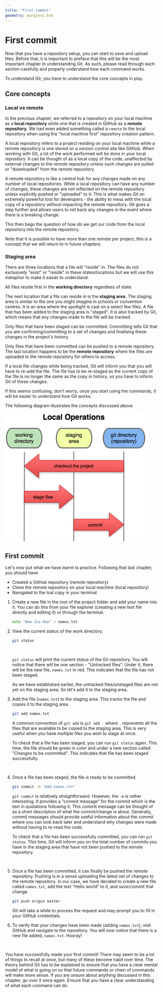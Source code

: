 ```yaml
---
title: "First commit"
geometry: margin=1.5cm
---
```


# First commit

Now that you have a repository setup, you can start to save and upload files. Before that, it is important to preface that this will be the most important chapter in understanding Git. As such, please read through each section carefully and properly understand how each command works.

To understand Git, you have to understand the core concepts in play.

## Core concepts

### Local vs remote

In the previous chapter, we referred to a repository on your local machine as a **local repository** while one that is created in GitHub as a **remote repository**. We had even added something called a `remote` to the local repository when using the "local machine first" repository creation pattern.

A local repository refers to a project residing on your local machine while a remote repository is one stored on a version control site like GitHub. When working with Git, a lot of the work performed will be done in your local repository. It can be thought of as a local copy of the code, unaffected by external changes to the remote repository unless such changes are pulled or "downloaded" from the remote repository.

A remote repository is like a central hub for any changes made on any number of local repositories. While a local repository can have any number of changes, these changes are not reflected on the remote repository unless explicitly pushed or "uploaded" to it. This is what makes Git an extremely powerful tool for developers - the ability to mess with the local copy of a repository without impacting the remote repository. Git goes a step further and allows users to roll back any changes in the event where there is a breaking change.

This then begs the question of how do we get our code from the local repository into the remote repository.

Note that it is possible to have more than one remote per project, this is a concept that we will return to in future chapters.

### Staging area

There are three locations that a file will "reside" in. The files do not exclusively "exist" or "reside" in these states/locations but we will use this metaphor to make it easier to understand.

All files reside first in the **working directory** regardless of state.

The next location that a file can reside in is the **staging area.** The staging area is similar to the one you might imagine in schools or convention centres. It is an area where the spotlight is cast on a select few files. A file that has been added to the staging area is "staged". It is also tracked by Git, which means that any changes made to the file will be tracked.

Only files that have been staged can be committed. Committing tells Git that you are confirming/committing to a set of changes and finalising these changes in the project's history.

Only files that have been committed can be pushed to a remote repository. The last location happens to be the **remote repository** where the files are uploaded to the remote repository for others to access.

If a local file changes while being tracked, Git will inform you that you will have to re-add the file. The file has to be re-staged as the current copy of the file is no longer the same as the copy in history, so you have to inform Git of these changes.

If this seems confusing, don't worry, once you start using the commands, it will be easier to understand how Git works.

The following diagram illustrates the concepts discussed above.

![Staging area](./res/staging-area.png)

## First commit

Let's now put what we have learnt to practice. Following that last chapter, you should have

- Created a GitHub repository (remote repository)
- Clone the remote repository on your local machine (local repository)
- Navigated to the loal copy in your terminal

1. Create a new file in the root of the project folder and add your name into it. You can do this from your file explorer (creating a new text file directly and editing it) or through the terminal.

    ```bash
    echo "Woo Jia Hao" > names.txt
    ```

2. View the current status of the work directory.

    ```bash
    git status
    ```

    ![]()

    `git status` will print the current status of the Git repository. You will notice that there will be one section - "Untracked files". Under it, there will be the new file, `names.txt` in red. This indicates that the file has not been staged.

    As we have established earlier, the untracked files/unstaged files are not yet on the staging area. So let's add it to the staging area.

3. Add the file (`names.txt`) to the staging area. This tracks the file and copies it to the staging area.

    ```bash
    git add names.txt
    ```

    A common convention of `git add` is `git add .` where `.` represents all the files that are available to be copied to the staging area. This is very useful when you have multiple files you wish to stage at once.

    To check that a file has been staged, you can run `git status` again. This time, the file should be green in color and under a new section called "Changes to be committed". This indicates that file has been staged successfully.

    ![]()

4. Once a file has been staged, the file is ready to be committed.

    ```bash
    git commit -m "Add names.txt"
    ```

    `git commit` is relatively straightforward. However, the `-m` is rather interesting. It provides a "commit message" for the commit which is the text in quotations following it. This commit message can be thought of as a short description of what the commit/change is about. Generally, commit messages should provide useful information about the commit where you can look back later and understand why changes were made without having to re-read the code.

    To check that a file has been successfully committed, you can run `git status`. This time, Git will inform you on the total number of commits you have in the staging area that have not been pushed to the remote repository.

    ![]()

5. Once a file has been committed, it can finally be pushed the remote repository. Pushing is in a sense uploading the latest set of changes to the remote repository. In our case, we have decided to create a new file called `names.txt`, add the text "Hello world" to it, and save/commit that change.

    ```bash
    git push origin master
    ```

    Git will take a while to process the request and may prompt you to fill in your GitHub credentials.

6. To verify that your changes have been made (adding `names.txt`), visit GitHub and navigate to the repository. You will now notice that there is a new file added, `names.txt`. Hooray!

    ![]()

You have successfully made your first commit! There may seem to be a lot of things to recall at once, but many of these become habit over time. The theory behind Git has to be explained to ensure that you have a clear mental model of what is going on so that future commands or chain of commands will make more sense. If you are unsure about anything discussed in this chapter, go over it once again. Ensure that you have a clear understanding of what each command can do.
